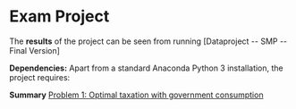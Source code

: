 # Exam Project 

The **results** of the project can be seen from running [Dataproject -- SMP -- Final Version]

**Dependencies:** Apart from a standard Anaconda Python 3 installation, the project requires:

**Summary**
<a id='toc1_'></a>[Problem 1: Optimal taxation with government consumption](#toc0_)
